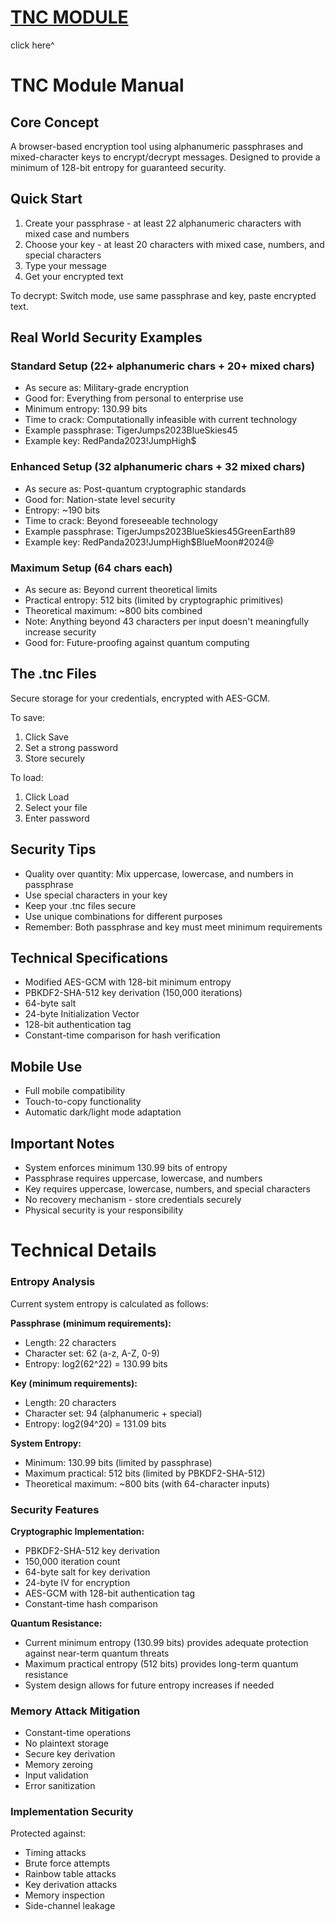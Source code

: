 # [TNC MODULE](https://elkmire.github.io/TNC-Module/)
click here^

# TNC Module Manual
## Core Concept
A browser-based encryption tool using alphanumeric passphrases and mixed-character keys to encrypt/decrypt messages. Designed to provide a minimum of 128-bit entropy for guaranteed security.

## Quick Start
1. Create your passphrase - at least 22 alphanumeric characters with mixed case and numbers
2. Choose your key - at least 20 characters with mixed case, numbers, and special characters
3. Type your message
4. Get your encrypted text

To decrypt: Switch mode, use same passphrase and key, paste encrypted text.

## Real World Security Examples

### Standard Setup (22+ alphanumeric chars + 20+ mixed chars)
- As secure as: Military-grade encryption
- Good for: Everything from personal to enterprise use
- Minimum entropy: 130.99 bits
- Time to crack: Computationally infeasible with current technology
- Example passphrase: TigerJumps2023BlueSkies45
- Example key: RedPanda2023!JumpHigh$

### Enhanced Setup (32 alphanumeric chars + 32 mixed chars)
- As secure as: Post-quantum cryptographic standards
- Good for: Nation-state level security
- Entropy: ~190 bits
- Time to crack: Beyond foreseeable technology
- Example passphrase: TigerJumps2023BlueSkies45GreenEarth89
- Example key: RedPanda2023!JumpHigh$BlueMoon#2024@

### Maximum Setup (64 chars each)
- As secure as: Beyond current theoretical limits
- Practical entropy: 512 bits (limited by cryptographic primitives)
- Theoretical maximum: ~800 bits combined
- Note: Anything beyond 43 characters per input doesn't meaningfully increase security
- Good for: Future-proofing against quantum computing

## The .tnc Files
Secure storage for your credentials, encrypted with AES-GCM.

To save:
1. Click Save
2. Set a strong password
3. Store securely

To load:
1. Click Load
2. Select your file
3. Enter password

## Security Tips
- Quality over quantity: Mix uppercase, lowercase, and numbers in passphrase
- Use special characters in your key
- Keep your .tnc files secure
- Use unique combinations for different purposes
- Remember: Both passphrase and key must meet minimum requirements

## Technical Specifications
- Modified AES-GCM with 128-bit minimum entropy
- PBKDF2-SHA-512 key derivation (150,000 iterations)
- 64-byte salt
- 24-byte Initialization Vector
- 128-bit authentication tag
- Constant-time comparison for hash verification

## Mobile Use
- Full mobile compatibility
- Touch-to-copy functionality
- Automatic dark/light mode adaptation

## Important Notes
- System enforces minimum 130.99 bits of entropy
- Passphrase requires uppercase, lowercase, and numbers
- Key requires uppercase, lowercase, numbers, and special characters
- No recovery mechanism - store credentials securely
- Physical security is your responsibility

# Technical Details
### Entropy Analysis

Current system entropy is calculated as follows:

**Passphrase (minimum requirements):**
- Length: 22 characters
- Character set: 62 (a-z, A-Z, 0-9)
- Entropy: log2(62^22) = 130.99 bits

**Key (minimum requirements):**
- Length: 20 characters
- Character set: 94 (alphanumeric + special)
- Entropy: log2(94^20) = 131.09 bits

**System Entropy:**
- Minimum: 130.99 bits (limited by passphrase)
- Maximum practical: 512 bits (limited by PBKDF2-SHA-512)
- Theoretical maximum: ~800 bits (with 64-character inputs)

### Security Features

**Cryptographic Implementation:**
- PBKDF2-SHA-512 key derivation
- 150,000 iteration count
- 64-byte salt for key derivation
- 24-byte IV for encryption
- AES-GCM with 128-bit authentication tag
- Constant-time hash comparison

**Quantum Resistance:**
- Current minimum entropy (130.99 bits) provides adequate protection against near-term quantum threats
- Maximum practical entropy (512 bits) provides long-term quantum resistance
- System design allows for future entropy increases if needed

### Memory Attack Mitigation
- Constant-time operations
- No plaintext storage
- Secure key derivation
- Memory zeroing
- Input validation
- Error sanitization

### Implementation Security
Protected against:
- Timing attacks
- Brute force attempts
- Rainbow table attacks
- Key derivation attacks
- Memory inspection
- Side-channel leakage
